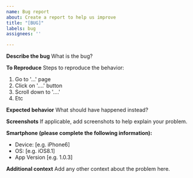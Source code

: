 ```yaml
---
name: Bug report
about: Create a report to help us improve
title: "[BUG]"
labels: bug
assignees: ''

---
```


**Describe the bug**
What is the bug?

**To Reproduce**
Steps to reproduce the behavior:
1. Go to '...' page
2. Click on '....' button
3. Scroll down to '....'
4. Etc

**Expected behavior**
What should have happened instead?

**Screenshots**
If applicable, add screenshots to help explain your problem.

**Smartphone (please complete the following information):**
 - Device: [e.g. iPhone6]
 - OS: [e.g. iOS8.1]
 - App Version [e.g. 1.0.3]

**Additional context**
Add any other context about the problem here.
